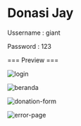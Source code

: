 # Donasi Jay

<p>Ussername : giant</p>
<p>Password  : 123</p>

=== Preview ===

![login](https://github.com/giant-paw/PDW8_20220140105/assets/107108170/cdaec0b2-8ea8-4455-9f29-74b6d68f93d2)

![beranda](https://github.com/giant-paw/PDW8_20220140105/assets/107108170/8f753257-f5d2-4cae-bda6-8f798dd39ed0)

![donation-form](https://github.com/giant-paw/PDW8_20220140105/assets/107108170/32f81def-6639-45ec-a5bb-607dd4580854)

![error-page](https://github.com/giant-paw/PDW8_20220140105/assets/107108170/a1620fab-6afc-4bf3-bf86-d995104f8d79)
